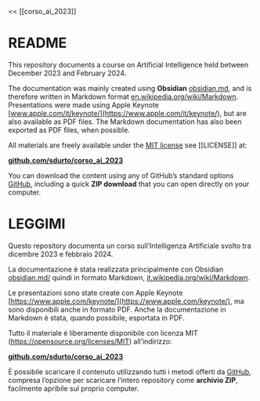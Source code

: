 << [[corso_ai_2023]]

# README

This repository documents a course on Artificial Intelligence held between December 2023 and February 2024.

The documentation was mainly created using **Obsidian** [obsidian.md](https://obsidian.md/), and is therefore written in Markdown format [en.wikipedia.org/wiki/Markdown](https://en.wikipedia.org/wiki/Markdown). Presentations were made using Apple Keynote [www.apple.com/it/keynote/](https://www.apple.com/it/keynote/), but are also available as PDF files. The Markdown documentation has also been exported as PDF files, when possible.

All materials are freely available under the [MIT license](https://opensource.org/license/mit) see [[LICENSE]] at:

**[github.com/sdurto/corso_ai_2023](https://github.com/sdurto/corso_ai_2023)**

You can download the content using any of GitHub’s standard options [GitHub](https://docs.github.com/en/repositories/creating-and-managing-repositories/cloning-a-repository), including a quick **ZIP download** that you can open directly on your computer.

# LEGGIMI

Questo repository documenta un corso sull’Intelligenza Artificiale svolto tra dicembre 2023 e febbraio 2024.

La documentazione è stata realizzata principalmente con Obsidian [obsidian.md/](https://obsidian.md/) quindi in formato Markdown, [it.wikipedia.org/wiki/Markdown](https://it.wikipedia.org/wiki/Markdown).

Le presentazioni sono state create con Apple Keynote [https://www.apple.com/keynote/](https://www.apple.com/keynote/), ma sono disponibili anche in formato PDF. Anche la documentazione in Markdown è stata, quando possibile, esportata in PDF.

Tutto il materiale è liberamente disponibile con licenza MIT (https://opensource.org/licenses/MIT) all’indirizzo:

**[github.com/sdurto/corso_ai_2023](https://github.com/sdurto/corso_ai_2023)**

È possibile scaricare il contenuto utilizzando tutti i metodi offerti da [GitHub](https://docs.github.com/en/repositories/creating-and-managing-repositories/cloning-a-repository), compresa l’opzione per scaricare l’intero repository come **archivio ZIP**, facilmente apribile sul proprio computer.

